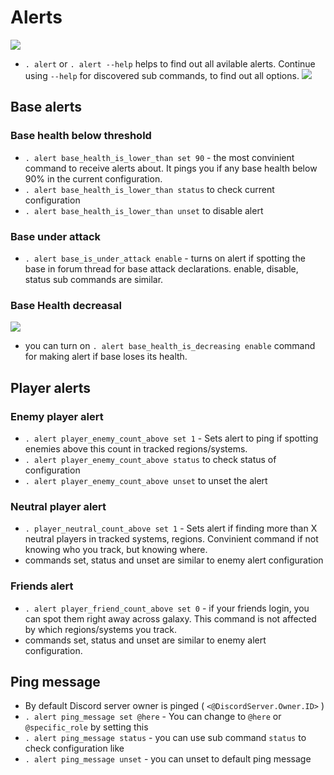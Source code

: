 # Alerts

![](/index_assets/alert_example.png)

- `. alert` or `. alert --help` helps to find out all avilable alerts. Continue using `--help` for discovered sub commands, to find out all options.
![](/index_assets/alerts_commands.png)

## Base alerts

### Base health below threshold

- `. alert base_health_is_lower_than set 90` - the most convinient command to receive alerts about. It pings you if any base health below 90% in the current configuration.
- `. alert base_health_is_lower_than status` to check current configuration
- `. alert base_health_is_lower_than unset` to disable alert

### Base under attack

- `. alert base_is_under_attack enable` - turns on alert if spotting the base in forum thread for base attack declarations.
enable, disable, status sub commands are similar.

### Base Health decreasal

![](/index_assets/alerts_base1_commands.png)

- you can turn on `. alert base_health_is_decreasing enable` command for making alert if base loses its health.

## Player alerts

### Enemy player alert

- `. alert player_enemy_count_above set 1` - Sets alert to ping if spotting enemies above this count in tracked regions/systems.
- `. alert player_enemy_count_above status` to check status of configuration
- `. alert player_enemy_count_above unset` to unset the alert

### Neutral player alert

- `. player_neutral_count_above set 1` - Sets alert if finding more than X neutral players in tracked systems, regions. Convinient command if not knowing who you track, but knowing where.
- commands set, status and unset are similar to enemy alert configuration

### Friends alert

- `. alert player_friend_count_above set 0` - if your friends login, you can spot them right away across galaxy. This command is not affected by which regions/systems you track.
- commands set, status and unset are similar to enemy alert configuration.

## Ping message

- By default Discord server owner is pinged ( `<@DiscordServer.Owner.ID>` )
- `. alert ping_message set @here` - You can change to `@here` or `@specific_role` by setting this
- `. alert ping_message status` - you can use sub command `status` to check configuration like 
- `. alert ping_message unset` - you can unset to default ping message
